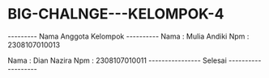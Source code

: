 # BIG-CHALNGE---KELOMPOK-4
--------- Nama Anggota Kelompok ----------
Nama : Mulia Andiki
Npm : 2308107010013

Nama : Dian Nazira 
Npm : 2308107010011 
---------------- Selesai -------------------